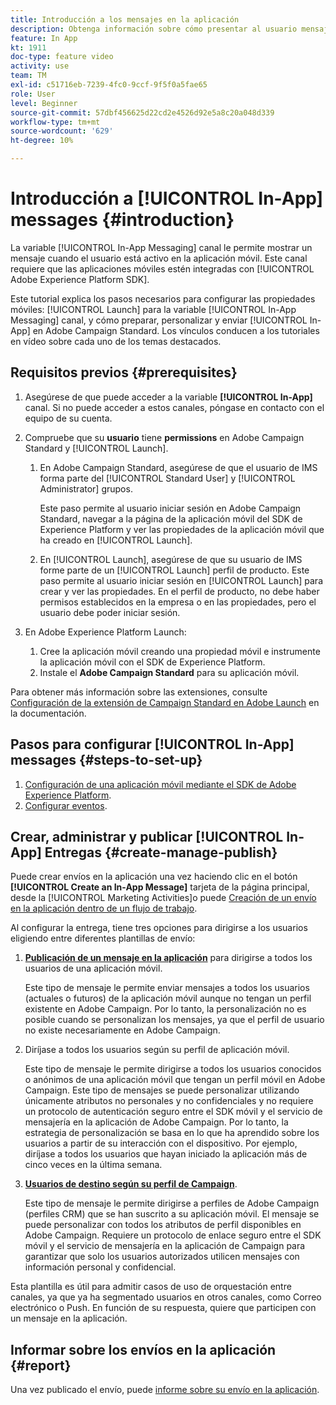 ```yaml
---
title: Introducción a los mensajes en la aplicación
description: Obtenga información sobre cómo presentar al usuario mensajes en la aplicación contextualmente relevantes en respuesta al comportamiento de un cliente en tiempo real dentro de la aplicación móvil.
feature: In App
kt: 1911
doc-type: feature video
activity: use
team: TM
exl-id: c51716eb-7239-4fc0-9ccf-9f5f0a5fae65
role: User
level: Beginner
source-git-commit: 57dbf456625d22cd2e4526d92e5a8c20a048d339
workflow-type: tm+mt
source-wordcount: '629'
ht-degree: 10%

---
```


# Introducción a [!UICONTROL In-App] messages {#introduction}

La variable [!UICONTROL In-App Messaging] canal le permite mostrar un mensaje cuando el usuario está activo en la aplicación móvil. Este canal requiere que las aplicaciones móviles estén integradas con [!UICONTROL Adobe Experience Platform SDK].

Este tutorial explica los pasos necesarios para configurar las propiedades móviles: [!UICONTROL Launch] para la variable [!UICONTROL In-App Messaging] canal, y cómo preparar, personalizar y enviar [!UICONTROL In-App] en Adobe Campaign Standard. Los vínculos conducen a los tutoriales en vídeo sobre cada uno de los temas destacados.

## Requisitos previos {#prerequisites}

1. Asegúrese de que puede acceder a la variable **[!UICONTROL In-App]** canal. Si no puede acceder a estos canales, póngase en contacto con el equipo de su cuenta.
1. Compruebe que su **usuario** tiene **permissions** en Adobe Campaign Standard y [!UICONTROL Launch].

   1. En Adobe Campaign Standard, asegúrese de que el usuario de IMS forma parte del [!UICONTROL Standard User] y [!UICONTROL Administrator] grupos.

      Este paso permite al usuario iniciar sesión en Adobe Campaign Standard, navegar a la página de la aplicación móvil del SDK de Experience Platform y ver las propiedades de la aplicación móvil que ha creado en [!UICONTROL Launch].

   1. En [!UICONTROL Launch], asegúrese de que su usuario de IMS forme parte de un [!UICONTROL Launch] perfil de producto. Este paso permite al usuario iniciar sesión en [!UICONTROL Launch] para crear y ver las propiedades. En el perfil de producto, no debe haber permisos establecidos en la empresa o en las propiedades, pero el usuario debe poder iniciar sesión.

1. En Adobe Experience Platform Launch:

   1. Cree la aplicación móvil creando una propiedad móvil e instrumente la aplicación móvil con el SDK de Experience Platform.
   1. Instale el **Adobe Campaign Standard** para su aplicación móvil.

Para obtener más información sobre las extensiones, consulte [Configuración de la extensión de Campaign Standard en Adobe Launch](https://aep-sdks.gitbook.io/docs/using-mobile-extensions/adobe-campaign-standard) en la documentación.

## Pasos para configurar [!UICONTROL In-App] messages {#steps-to-set-up}

1. [Configuración de una aplicación móvil mediante el SDK de Adobe Experience Platform](/help/communication-channels/mobile/configure-mobile-apps-using-aep-sdk.md).
1. [Configurar eventos](/help/communication-channels/mobile/in-app/configure-events.md).

## Crear, administrar y publicar [!UICONTROL In-App] Entregas {#create-manage-publish}

Puede crear envíos en la aplicación una vez haciendo clic en el botón **[!UICONTROL Create an In-App Message]** tarjeta de la página principal, desde la [!UICONTROL Marketing Activities]o puede [Creación de un envío en la aplicación dentro de un flujo de trabajo](/help/communication-channels/mobile/in-app/in-app-activity.md).

Al configurar la entrega, tiene tres opciones para dirigirse a los usuarios eligiendo entre diferentes plantillas de envío:

1. [**Publicación de un mensaje en la aplicación**](/help/communication-channels/mobile/in-app/broadcast-in-app-message.md) para dirigirse a todos los usuarios de una aplicación móvil.

   Este tipo de mensaje le permite enviar mensajes a todos los usuarios (actuales o futuros) de la aplicación móvil aunque no tengan un perfil existente en Adobe Campaign. Por lo tanto, la personalización no es posible cuando se personalizan los mensajes, ya que el perfil de usuario no existe necesariamente en Adobe Campaign.

1. Diríjase a todos los usuarios según su perfil de aplicación móvil.

   Este tipo de mensaje le permite dirigirse a todos los usuarios conocidos o anónimos de una aplicación móvil que tengan un perfil móvil en Adobe Campaign. Este tipo de mensajes se puede personalizar utilizando únicamente atributos no personales y no confidenciales y no requiere un protocolo de autenticación seguro entre el SDK móvil y el servicio de mensajería en la aplicación de Adobe Campaign. Por lo tanto, la estrategia de personalización se basa en lo que ha aprendido sobre los usuarios a partir de su interacción con el dispositivo. Por ejemplo, diríjase a todos los usuarios que hayan iniciado la aplicación más de cinco veces en la última semana.

1. [**Usuarios de destino según su perfil de Campaign**](/help/communication-channels/mobile/in-app/target-users-based-on-campaign-profile.md).

   Este tipo de mensaje le permite dirigirse a perfiles de Adobe Campaign (perfiles CRM) que se han suscrito a su aplicación móvil. El mensaje se puede personalizar con todos los atributos de perfil disponibles en Adobe Campaign. Requiere un protocolo de enlace seguro entre el SDK móvil y el servicio de mensajería en la aplicación de Campaign para garantizar que solo los usuarios autorizados utilicen mensajes con información personal y confidencial.

Esta plantilla es útil para admitir casos de uso de orquestación entre canales, ya que ya ha segmentado usuarios en otros canales, como Correo electrónico o Push. En función de su respuesta, quiere que participen con un mensaje en la aplicación.

## Informar sobre los envíos en la aplicación {#report}

Una vez publicado el envío, puede [informe sobre su envío en la aplicación](/help/communication-channels/mobile/in-app/in-app-reporting.md).

